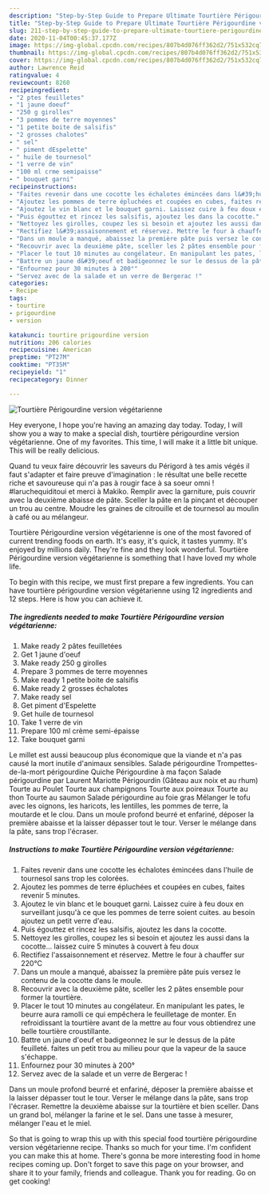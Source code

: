 ```yaml
---
description: "Step-by-Step Guide to Prepare Ultimate Tourtière Périgourdine version végétarienne"
title: "Step-by-Step Guide to Prepare Ultimate Tourtière Périgourdine version végétarienne"
slug: 211-step-by-step-guide-to-prepare-ultimate-tourtiere-perigourdine-version-vegetarienne
date: 2020-11-04T00:45:37.177Z
image: https://img-global.cpcdn.com/recipes/807b4d076ff362d2/751x532cq70/tourtiere-perigourdine-version-vegetarienne-photo-principale-de-la-recette.jpg
thumbnail: https://img-global.cpcdn.com/recipes/807b4d076ff362d2/751x532cq70/tourtiere-perigourdine-version-vegetarienne-photo-principale-de-la-recette.jpg
cover: https://img-global.cpcdn.com/recipes/807b4d076ff362d2/751x532cq70/tourtiere-perigourdine-version-vegetarienne-photo-principale-de-la-recette.jpg
author: Lawrence Reid
ratingvalue: 4
reviewcount: 8260
recipeingredient:
- "2 ptes feuilletes"
- "1 jaune doeuf"
- "250 g girolles"
- "3 pommes de terre moyennes"
- "1 petite boite de salsifis"
- "2 grosses chalotes"
- " sel"
- " piment dEspelette"
- " huile de tournesol"
- "1 verre de vin"
- "100 ml crme semipaisse"
- " bouquet garni"
recipeinstructions:
- "Faites revenir dans une cocotte les échalotes émincées dans l&#39;huile de tournesol sans trop les colorées."
- "Ajoutez les pommes de terre épluchées et coupées en cubes, faites revenir 5 minutes."
- "Ajoutez le vin blanc et le bouquet garni. Laissez cuire à feu doux en surveillant jusqu&#39;à ce que les pommes de terre soient cuites. au besoin ajoutez un petit verre d&#39;eau."
- "Puis égouttez et rincez les salsifis, ajoutez les dans la cocotte."
- "Nettoyez les girolles, coupez les si besoin et ajoutez les aussi dans la cocotte... laissez cuire 5 minutes à couvert à feu doux"
- "Rectifiez l&#39;assaisonnement et réservez. Mettre le four à chauffer sur 220°C"
- "Dans un moule a manqué, abaissez la première pâte puis versez le contenu de la cocotte dans le moule."
- "Recouvrir avec la deuxième pâte, sceller les 2 pâtes ensemble pour former la tourtière."
- "Placer le tout 10 minutes au congélateur. En manipulant les pates, le beurre aura ramolli ce qui empêchera le feuilletage de monter. En refroidissant la tourtière avant de la mettre au four vous obtiendrez une belle tourtière croustillante."
- "Battre un jaune d&#39;oeuf et badigeonnez le sur le dessus de la pâte feuilleté. faites un petit trou au milieu pour que la vapeur de la sauce s&#39;échappe."
- "Enfournez pour 30 minutes à 200°"
- "Servez avec de la salade et un verre de Bergerac !"
categories:
- Recipe
tags:
- tourtire
- prigourdine
- version

katakunci: tourtire prigourdine version 
nutrition: 206 calories
recipecuisine: American
preptime: "PT27M"
cooktime: "PT35M"
recipeyield: "1"
recipecategory: Dinner

---
```



![Tourtière Périgourdine version végétarienne](https://img-global.cpcdn.com/recipes/807b4d076ff362d2/751x532cq70/tourtiere-perigourdine-version-vegetarienne-photo-principale-de-la-recette.jpg)

Hey everyone, I hope you're having an amazing day today. Today, I will show you a way to make a special dish, tourtière périgourdine version végétarienne. One of my favorites. This time, I will make it a little bit unique. This will be really delicious.

Quand tu veux faire découvrir les saveurs du Périgord à tes amis végés il faut s&#39;adapter et faire preuve d&#39;imagination : le résultat une belle recette riche et savoureuse qui n&#39;a pas à rougir face à sa soeur omni ! #laruchequiditoui et merci à Makiko. Remplir avec la garniture, puis couvrir avec la deuxième abaisse de pâte. Sceller la pâte en la pinçant et découper un trou au centre. Moudre les graines de citrouille et de tournesol au moulin à café ou au mélangeur.

Tourtière Périgourdine version végétarienne is one of the most favored of current trending foods on earth. It's easy, it's quick, it tastes yummy. It's enjoyed by millions daily. They're fine and they look wonderful. Tourtière Périgourdine version végétarienne is something that I have loved my whole life.


To begin with this recipe, we must first prepare a few ingredients. You can have tourtière périgourdine version végétarienne using 12 ingredients and 12 steps. Here is how you can achieve it.

<!--inarticleads1-->

##### The ingredients needed to make Tourtière Périgourdine version végétarienne:

1. Make ready 2 pâtes feuilletées
1. Get 1 jaune d&#39;oeuf
1. Make ready 250 g girolles
1. Prepare 3 pommes de terre moyennes
1. Make ready 1 petite boite de salsifis
1. Make ready 2 grosses échalotes
1. Make ready  sel
1. Get  piment d&#39;Espelette
1. Get  huile de tournesol
1. Take 1 verre de vin
1. Prepare 100 ml crème semi-épaisse
1. Take  bouquet garni


Le millet est aussi beaucoup plus économique que la viande et n&#39;a pas causé la mort inutile d&#39;animaux sensibles. Salade périgourdine Trompettes-de-la-mort périgourdine Quiche Périgourdine à ma façon Salade périgourdine par Laurent Mariotte Périgourdin (Gâteau aux noix et au rhum) Tourte au Poulet Tourte aux champignons Tourte aux poireaux Tourte au thon Tourte au saumon Salade périgourdine au foie gras Mélanger le tofu avec les oignons, les haricots, les lentilles, les pommes de terre, la moutarde et le clou. Dans un moule profond beurré et enfariné, déposer la première abaisse et la laisser dépasser tout le tour. Verser le mélange dans la pâte, sans trop l&#39;écraser. 

<!--inarticleads2-->

##### Instructions to make Tourtière Périgourdine version végétarienne:

1. Faites revenir dans une cocotte les échalotes émincées dans l&#39;huile de tournesol sans trop les colorées.
1. Ajoutez les pommes de terre épluchées et coupées en cubes, faites revenir 5 minutes.
1. Ajoutez le vin blanc et le bouquet garni. Laissez cuire à feu doux en surveillant jusqu&#39;à ce que les pommes de terre soient cuites. au besoin ajoutez un petit verre d&#39;eau.
1. Puis égouttez et rincez les salsifis, ajoutez les dans la cocotte.
1. Nettoyez les girolles, coupez les si besoin et ajoutez les aussi dans la cocotte... laissez cuire 5 minutes à couvert à feu doux
1. Rectifiez l&#39;assaisonnement et réservez. Mettre le four à chauffer sur 220°C
1. Dans un moule a manqué, abaissez la première pâte puis versez le contenu de la cocotte dans le moule.
1. Recouvrir avec la deuxième pâte, sceller les 2 pâtes ensemble pour former la tourtière.
1. Placer le tout 10 minutes au congélateur. En manipulant les pates, le beurre aura ramolli ce qui empêchera le feuilletage de monter. En refroidissant la tourtière avant de la mettre au four vous obtiendrez une belle tourtière croustillante.
1. Battre un jaune d&#39;oeuf et badigeonnez le sur le dessus de la pâte feuilleté. faites un petit trou au milieu pour que la vapeur de la sauce s&#39;échappe.
1. Enfournez pour 30 minutes à 200°
1. Servez avec de la salade et un verre de Bergerac !


Dans un moule profond beurré et enfariné, déposer la première abaisse et la laisser dépasser tout le tour. Verser le mélange dans la pâte, sans trop l&#39;écraser. Remettre la deuxième abaisse sur la tourtière et bien sceller. Dans un grand bol, mélanger la farine et le sel. Dans une tasse à mesurer, mélanger l&#39;eau et le miel. 

So that is going to wrap this up with this special food tourtière périgourdine version végétarienne recipe. Thanks so much for your time. I'm confident you can make this at home. There's gonna be more interesting food in home recipes coming up. Don't forget to save this page on your browser, and share it to your family, friends and colleague. Thank you for reading. Go on get cooking!
